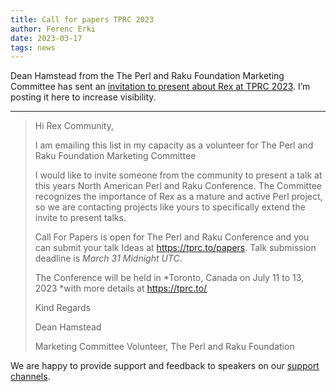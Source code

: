 ```yaml
---
title: Call for papers TPRC 2023
author: Ferenc Erki
date: 2023-03-17
tags: news
---
```


Dean Hamstead from the The Perl and Raku Foundation Marketing Committee has sent an [invitation to present about Rex at TPRC 2023](https://www.freelists.org/post/rex-users/Call-for-Papers-Talks-TPRC-2023). I’m posting it here to increase visibility.

---

> Hi Rex Community,
> 
> I am emailing this list in my capacity as a volunteer for The Perl and Raku Foundation Marketing Committee
> 
> I would like to invite someone from the community to present a talk at this years North American Perl and Raku Conference. The Committee recognizes the importance of Rex as a mature and
> active Perl project, so we are contacting projects like yours to specifically extend the invite to present talks.
> 
> Call For Papers is open for The Perl and Raku Conference and you can submit your talk Ideas at https://tprc.to/papers. Talk submission deadline is *March 31 Midnight UTC.*
> 
> The Conference will be held in *Toronto, Canada on July 11 to 13, 2023 *with more details at https://tprc.to/
> 
> Kind Regards
> 
> Dean Hamstead
> 
> Marketing Committee Volunteer, The Perl and Raku Foundation

We are happy to provide support and feedback to speakers on our [support channels](https://www.rexify.org/support/index.html).
